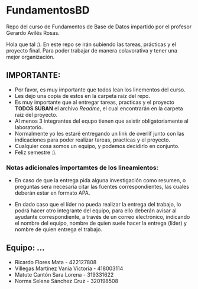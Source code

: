 # FundamentosBD
Repo del curso de Fundamentos de Base de Datos impartido por el profesor Gerardo Avilés Rosas.

Hola que tal :). En este repo se irán subiendo las tareas, prácticas y el proyecto final. Para poder trabajar de manera colavorativa y tener una mejor organización.

## IMPORTANTE:

* Por favor, es muy importante que todos lean los linementos del curso.
* Les dejo una copia de estos en la carpeta raíz del repo.
* Es muy importante que al entregar tareas, practicas y el proyecto **TODOS SUBAN** el archivo *_Readme_*, el cual encontrarán en la carpeta raiz del proyecto.
* Al menos 3 integrantes del equpo tienen que asistir obligatoriamente al laboratorio.
* Normalmente yo les estaré entregando un link de overlif junto con las indicaciones para poder realizar tareas, practicas y el proyecto.
* Cualquier cosa somos un equipo, y podemos decidirlo en conjunto.
* Feliz semestre :).

### Notas adicionales importamtes de los lineamientos:

* En caso de que la entrega pida alguna investigación como resumen, o preguntas sera necesaria citar las fuentes correspondientes, las cuales deberán estar en formato APA.

* En dado caso que el líder no pueda realizar la entrega del trabajo, lo podrá hacer otro integrante del equipo, para ello deberán avisar al ayudante correspondiente, a través de un correo electrónico, indicando el nombre del equipo, nombre de quien suele hacer la entrega (líder) y nombre
de quien entrega el trabajo.


## Equipo: ...
* Ricardo Flores Mata - 422127808
* Villegas Martínez Vania Victoria - 418003114
* Matute Cantón Sara Lorena - 319331622
* Norma Selene Sánchez Cruz - 320198508
